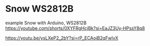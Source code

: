 # Snow WS2812B
example Snow with Arduino, WS2812B https://youtube.com/shorts/0XYFRgHcjBk?si=EaJZ3Uy-HPssY8q8 

https://youtu.be/ysLXeP2_2bY?si=rP_ECAojB2qFwlvX 
